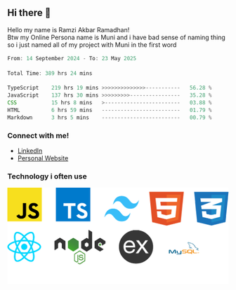 ## Hi there 👋
Hello my name is Ramzi Akbar Ramadhan!\
Btw my Online Persona name is Muni and i have bad sense of naming thing so i just named all of my project with Muni in the first word
<!--START_SECTION:Muni-->

```Javascript
From: 14 September 2024 - To: 23 May 2025

Total Time: 389 hrs 24 mins

TypeScript    219 hrs 19 mins >>>>>>>>>>>>>>-----------   56.28 %
JavaScript    137 hrs 30 mins >>>>>>>>>----------------   35.28 %
CSS           15 hrs 8 mins   >------------------------   03.88 %
HTML          6 hrs 59 mins   -------------------------   01.79 %
Markdown      3 hrs 5 mins    -------------------------   00.79 %
```

<!--END_SECTION:Muni-->
### Connect with me!
* [LinkedIn](https://www.linkedin.com/in/ramzi-akbar-ramadhan-b8b05a243/)
* [Personal Website](https://www.muniporto.my.id/)
### Technology i often use
![Technology List](assets/techlist.png)
